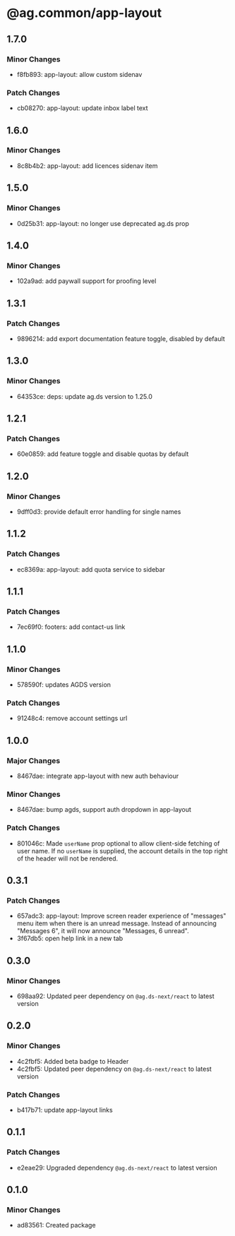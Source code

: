 # @ag.common/app-layout

## 1.7.0

### Minor Changes

- f8fb893: app-layout: allow custom sidenav

### Patch Changes

- cb08270: app-layout: update inbox label text

## 1.6.0

### Minor Changes

- 8c8b4b2: app-layout: add licences sidenav item

## 1.5.0

### Minor Changes

- 0d25b31: app-layout: no longer use deprecated ag.ds prop

## 1.4.0

### Minor Changes

- 102a9ad: add paywall support for proofing level

## 1.3.1

### Patch Changes

- 9896214: add export documentation feature toggle, disabled by default

## 1.3.0

### Minor Changes

- 64353ce: deps: update ag.ds version to 1.25.0

## 1.2.1

### Patch Changes

- 60e0859: add feature toggle and disable quotas by default

## 1.2.0

### Minor Changes

- 9dff0d3: provide default error handling for single names

## 1.1.2

### Patch Changes

- ec8369a: app-layout: add quota service to sidebar

## 1.1.1

### Patch Changes

- 7ec69f0: footers: add contact-us link

## 1.1.0

### Minor Changes

- 578590f: updates AGDS version

### Patch Changes

- 91248c4: remove account settings url

## 1.0.0

### Major Changes

- 8467dae: integrate app-layout with new auth behaviour

### Minor Changes

- 8467dae: bump agds, support auth dropdown in app-layout

### Patch Changes

- 801046c: Made `userName` prop optional to allow client-side fetching of user name. If no `userName` is supplied, the account details in the top right of the header will not be rendered.

## 0.3.1

### Patch Changes

- 657adc3: app-layout: Improve screen reader experience of "messages" menu item when there is an unread message. Instead of announcing "Messages 6", it will now announce "Messages, 6 unread".
- 3f67db5: open help link in a new tab

## 0.3.0

### Minor Changes

- 698aa92: Updated peer dependency on `@ag.ds-next/react` to latest version

## 0.2.0

### Minor Changes

- 4c2fbf5: Added beta badge to Header
- 4c2fbf5: Updated peer dependency on `@ag.ds-next/react` to latest version

### Patch Changes

- b417b71: update app-layout links

## 0.1.1

### Patch Changes

- e2eae29: Upgraded dependency `@ag.ds-next/react` to latest version

## 0.1.0

### Minor Changes

- ad83561: Created package
